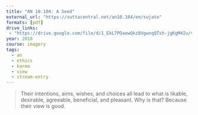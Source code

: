 ```yaml
---
title: "AN 10.104: A Seed"
external_url: "https://suttacentral.net/an10.104/en/sujato"
formats: [pdf]
drive_links:
 - "https://drive.google.com/file/d/1_EkL7PDaewQkz8VgwnqQTsh-jgKgM4Iu/view?usp=drivesdk"
year: 2018
course: imagery
tags:
  - an
  - ethics
  - karma
  - view
  - stream-entry
---
```


> Their intentions, aims, wishes, and choices all lead to what is likable, desirable, agreeable, beneficial, and pleasant. Why is that? Because their view is good.
